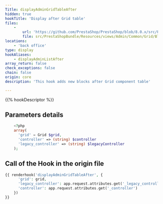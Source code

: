 ```yaml
---
Title: displayAdminGridTableAfter
hidden: true
hookTitle: 'Display after Grid table'
files:
    -
        url: 'https://github.com/PrestaShop/PrestaShop/blob/8.0.x/src/PrestaShopBundle/Resources/views/Admin/Common/Grid/Blocks/table.html.twig'
        file: src/PrestaShopBundle/Resources/views/Admin/Common/Grid/Blocks/table.html.twig
locations:
    - 'back office'
type: display
hookAliases:
    - displayAdminListAfter
array_return: false
check_exceptions: false
chain: false
origin: core
description: 'This hook adds new blocks after Grid component table'

---
```


{{% hookDescriptor %}}

## Parameters details

```php
    <?php
    array(
      'grid' = Grid $grid,
      'controller' => (string) $controller
      'legacy_controller' => (string) $legacyController
    );
```

## Call of the Hook in the origin file

```php
{{ renderhook('displayAdminGridTableAfter', {
      'grid': grid,
      'legacy_controller': app.request.attributes.get('_legacy_controller'),
      'controller': app.request.attributes.get('_controller')
    })
}}
```
